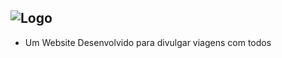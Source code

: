 ![Logo](https://github.com/user-attachments/assets/7ce14fd5-5b7f-4a5d-b887-531d0dad61fd)
---
 - Um Website Desenvolvido para divulgar viagens com todos
